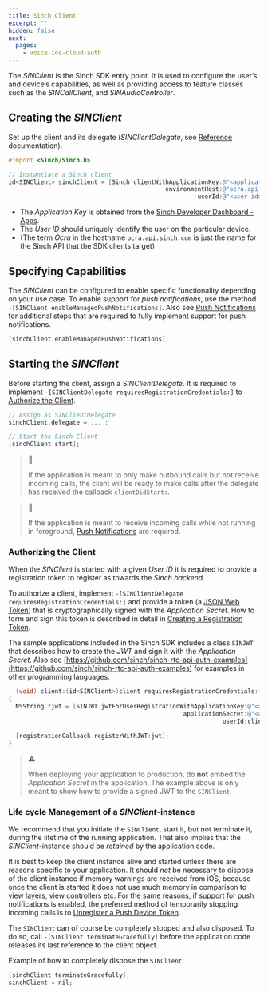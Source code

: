 ```yaml
---
title: Sinch Client
excerpt: ''
hidden: false
next:
  pages:
    - voice-ios-cloud-auth
---
```


The _SINClient_ is the Sinch SDK entry point. It is used to configure the user’s and device’s capabilities, as well as providing access to feature classes such as the _SINCallClient_, and _SINAudioController_.

## Creating the _SINClient_

Set up the client and its delegate (_SINClientDelegate_, see [Reference](reference\html\Protocols\SINClientDelegate.html) documentation).

```objectivec
#import <Sinch/Sinch.h>

// Instantiate a Sinch client
id<SINClient> sinchClient = [Sinch clientWithApplicationKey:@"<application key>"
                                            environmentHost:@"ocra.api.sinch.com"
                                                     userId:@"<user id>"];
```

* The _Application Key_ is obtained from the [Sinch Developer Dashboard - Apps](https://portal.sinch.com/#/apps).
* The _User ID_ should uniquely identify the user on the particular device.
* (The term _Ocra_ in the hostname `ocra.api.sinch.com` is just the name for the Sinch API that the SDK clients target)

## Specifying Capabilities

The _SINClient_ can be configured to enable specific functionality depending on your use case. To enable support for _push notifications_, use the method `-[SINClient enableManagedPushNotifications]`. Also see [Push Notifications](doc:voice-ios-cloud-push-notifications-callkit) for additional steps that are required to fully implement support for push notifications.

```objectivec
[sinchClient enableManagedPushNotifications];
```

## Starting the _SINClient_

Before starting the client, assign a _SINClientDelegate_. It is required to implement `-[SINClientDelegate requiresRegistrationCredentials:]` to [Authorize the Client](doc:voice-ios-cloud-sinch-client#authorizing-the-client).

```objectivec
// Assign as SINClientDelegate
sinchClient.delegate = ... ;

// Start the Sinch Client
[sinchClient start];

```

> 📘
>
> If the application is meant to only make outbound calls but not receive incoming calls, the client will be ready to make calls after the delegate has received the callback `clientDidStart:`.

> 📘
>
> If the application is meant to receive incoming calls while not running in foreground, [Push Notifications](doc:voice-ios-cloud-push-notifications-callkit) are required.

### Authorizing the Client

When the _SINClient_ is started with a given _User ID_ it is required to provide a registration token to register as towards the _Sinch backend_.

To authorize a client, implement `-[SINClientDelegate requiresRegistrationCredentials:]` and provide a token (a [JSON Web Token](https://jwt.io/)) that is cryptographically signed with the _Application Secret_. How to form and sign this token is described in detail in [Creating a Registration Token](doc:voice-ios-cloud-auth).

The sample applications included in the Sinch SDK includes a class `SINJWT` that describes how to create the _JWT_ and sign it with the _Application Secret_. Also see [https://github.com/sinch/sinch-rtc-api-auth-examples](https://github.com/sinch/sinch-rtc-api-auth-examples) for examples in other programming languages.

```objectivec
- (void) client:(id<SINClient>)client requiresRegistrationCredentials:(id<SINClientRegistration>)registrationCallback
{
  NSString *jwt = [SINJWT jwtForUserRegistrationWithApplicationKey:@"<application key>"
                                                 applicationSecret:@"<application secret>"
                                                            userId:client.userId];

  [registrationCallback registerWithJWT:jwt];
}
```

> ⚠
>
> When deploying your application to production, do __not__ embed the _Application Secret_ in the application. The example above is only meant to show how to provide a signed JWT to the `SINClient`.

### Life cycle Management of a _SINClient_-instance

We recommend that you initiate the `SINClient`, start it, but not terminate it, during the lifetime of the running application. That also implies that the _SINClient_-instance should be _retained_ by the application code.

It is best to keep the client instance alive and started unless there are reasons specific to your application. It should _not_ be necessary to dispose of the client instance if memory warnings are received from iOS, because once the client is started it does not use much memory in comparison to view layers, view controllers etc. For the same reasons, if support for push notifications is enabled, the preferred method of temporarily stopping incoming calls is to [Unregister a Push Device Token](doc:voice-ios-cloud-push-notifications-callkit).

The `SINClient` can of course be completely stopped and also disposed. To do so, call `-[SINClient terminateGracefully]` before the application code releases its last reference to the client object.

Example of how to completely dispose the `SINClient`:

```objectivec
[sinchClient terminateGracefully];
sinchClient = nil;
```
